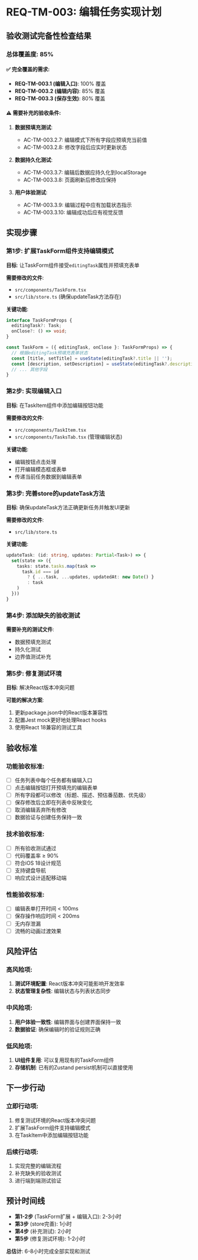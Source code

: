 # REQ-TM-003: 编辑任务实现计划

## 验收测试完备性检查结果

### 总体覆盖度: 85%

#### ✅ 完全覆盖的需求:
- **REQ-TM-003.1 (编辑入口)**: 100% 覆盖
- **REQ-TM-003.2 (编辑内容)**: 85% 覆盖  
- **REQ-TM-003.3 (保存生效)**: 80% 覆盖

#### ⚠️ 需要补充的验收条件:

1. **数据预填充测试**:
   - AC-TM-003.2.7: 编辑模式下所有字段应预填充当前值
   - AC-TM-003.2.8: 修改字段后应实时更新状态

2. **数据持久化测试**:
   - AC-TM-003.3.7: 编辑后数据应持久化到localStorage
   - AC-TM-003.3.8: 页面刷新后修改应保持

3. **用户体验测试**:
   - AC-TM-003.3.9: 编辑过程中应有加载状态指示
   - AC-TM-003.3.10: 编辑成功后应有视觉反馈

## 实现步骤

### 第1步: 扩展TaskForm组件支持编辑模式

**目标**: 让TaskForm组件接受`editingTask`属性并预填充表单

**需要修改的文件**:
- `src/components/TaskForm.tsx`
- `src/lib/store.ts` (确保updateTask方法存在)

**关键功能**:
```typescript
interface TaskFormProps {
  editingTask?: Task;
  onClose?: () => void;
}

const TaskForm = ({ editingTask, onClose }: TaskFormProps) => {
  // 根据editingTask预填充表单状态
  const [title, setTitle] = useState(editingTask?.title || '');
  const [description, setDescription] = useState(editingTask?.description || '');
  // ... 其他字段
}
```

### 第2步: 实现编辑入口

**目标**: 在TaskItem组件中添加编辑按钮功能

**需要修改的文件**:
- `src/components/TaskItem.tsx`
- `src/components/TasksTab.tsx` (管理编辑状态)

**关键功能**:
- 编辑按钮点击处理
- 打开编辑模态框或表单
- 传递当前任务数据到编辑表单

### 第3步: 完善store的updateTask方法

**目标**: 确保updateTask方法正确更新任务并触发UI更新

**需要修改的文件**:
- `src/lib/store.ts`

**关键功能**:
```typescript
updateTask: (id: string, updates: Partial<Task>) => {
  set(state => ({
    tasks: state.tasks.map(task => 
      task.id === id 
        ? { ...task, ...updates, updatedAt: new Date() }
        : task
    )
  }))
}
```

### 第4步: 添加缺失的验收测试

**需要补充的测试文件**:
- 数据预填充测试
- 持久化测试  
- 边界值测试补充

### 第5步: 修复测试环境

**目标**: 解决React版本冲突问题

**可能的解决方案**:
1. 更新package.json中的React版本兼容性
2. 配置Jest mock更好地处理React hooks
3. 使用React 18兼容的测试工具

## 验收标准

### 功能验收标准:
- [ ] 任务列表中每个任务都有编辑入口
- [ ] 点击编辑按钮打开预填充的编辑表单
- [ ] 所有字段都可以修改（标题、描述、预估番茄数、优先级）
- [ ] 保存修改后立即在列表中反映变化
- [ ] 取消编辑丢弃所有修改
- [ ] 数据验证与创建任务保持一致

### 技术验收标准:
- [ ] 所有验收测试通过
- [ ] 代码覆盖率 ≥ 90%
- [ ] 符合iOS 18设计规范
- [ ] 支持键盘导航
- [ ] 响应式设计适配移动端

### 性能验收标准:
- [ ] 编辑表单打开时间 < 100ms
- [ ] 保存操作响应时间 < 200ms
- [ ] 无内存泄漏
- [ ] 流畅的动画过渡效果

## 风险评估

### 高风险项:
1. **测试环境配置**: React版本冲突可能影响开发效率
2. **状态管理复杂性**: 编辑状态与列表状态同步

### 中风险项:
1. **用户体验一致性**: 编辑界面与创建界面保持一致
2. **数据验证**: 确保编辑时的验证规则正确

### 低风险项:
1. **UI组件复用**: 可以复用现有的TaskForm组件
2. **存储机制**: 已有的Zustand persist机制可以直接使用

## 下一步行动

### 立即行动项:
1. 修复测试环境的React版本冲突问题
2. 扩展TaskForm组件支持编辑模式
3. 在TaskItem中添加编辑按钮功能

### 后续行动项:
1. 实现完整的编辑流程
2. 补充缺失的验收测试
3. 进行端到端测试验证

## 预计时间线

- **第1-2步** (TaskForm扩展 + 编辑入口): 2-3小时
- **第3步** (store完善): 1小时  
- **第4步** (补充测试): 2小时
- **第5步** (修复测试环境): 1-2小时

**总估计**: 6-8小时完成全部实现和测试
